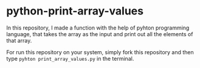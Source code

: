 # python-print-array-values
In this repository, I made a function with the help of pyhton programming language, that takes the array as the input and print out all the elements of that array.

For run this repository on your system, simply fork this repository and then type `pyhton print_array_values.py` in the terminal.
